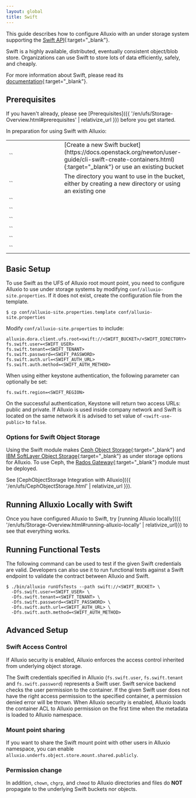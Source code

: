 ```yaml
---
layout: global
title: Swift
---
```



This guide describes how to configure Alluxio with an under storage system supporting the
[Swift API](https://wiki.openstack.org/wiki/Swift){:target="_blank"}.

Swift is a highly available, distributed, eventually consistent object/blob store. Organizations can use Swift to store lots of data efficiently, safely, and cheaply.

For more information about Swift, please read its [documentation](http://docs.openstack.org/developer/swift/){:target="_blank"}.

## Prerequisites

If you haven't already, please see [Prerequisites]({{ '/en/ufs/Storage-Overview.html#prerequisites' | relativize_url }}) before you get started.

In preparation for using Swift with Alluxio:
<table class="table table-striped">
    <tr>
        <td markdown="span" style="width:30%">`<SWIFT_BUCKET>`</td>
        <td markdown="span">[Create a new Swift bucket](https://docs.openstack.org/newton/user-guide/cli-swift-create-containers.html){:target="_blank"} or use an existing bucket</td>
    </tr>
    <tr>
        <td markdown="span" style="width:30%">`<SWIFT_DIRECTORY>`</td>
        <td markdown="span">The directory you want to use in the bucket, either by creating a new directory or using an existing one</td>
    </tr>
    <tr>
        <td markdown="span" style="width:30%">`<SWIFT_USER>`</td>
        <td markdown="span"></td>
    </tr>
    <tr>
        <td markdown="span" style="width:30%">`<SWIFT_TENANT>`</td>
        <td markdown="span"></td>
    </tr>
    <tr>
        <td markdown="span" style="width:30%">`<SWIFT_PASSWORD>`</td>
        <td markdown="span"></td>
    </tr>
    <tr>
        <td markdown="span" style="width:30%">`<SWIFT_AUTH_URL>`</td>
        <td markdown="span"></td>
    </tr><tr>
        <td markdown="span" style="width:30%">`<SWIFT_AUTH_METHOD>`</td>
        <td markdown="span"></td>
    </tr>
    <tr>
        <td markdown="span" style="width:30%">`<SWIFT_REGION>`</td>
        <td markdown="span"></td>
    </tr>
</table>


## Basic Setup

<!-- A Swift bucket can be mounted to the Alluxio either at the root of the namespace, or at a nested directory. -->

To use Swift as the UFS of Alluxio root mount point, you need to configure Alluxio to use under storage systems by modifying `conf/alluxio-site.properties`. If it does not exist, create the configuration file from the template.

```shell
$ cp conf/alluxio-site.properties.template conf/alluxio-site.properties
```

Modify `conf/alluxio-site.properties` to include:

```properties
alluxio.dora.client.ufs.root=swift://<SWIFT_BUCKET>/<SWIFT_DIRECTORY>
fs.swift.user=<SWIFT_USER>
fs.swift.tenant=<SWIFT_TENANT>
fs.swift.password=<SWIFT_PASSWORD>
fs.swift.auth.url=<SWIFT_AUTH_URL>
fs.swift.auth.method=<SWIFT_AUTH_METHOD>
```
<!-- Replace `<CEPH_BUCKET>/<CEPH_DIRECTORY>` with an existing Swift bucket location. -->

When using either keystone authentication, the following parameter can optionally be set:

```properties
fs.swift.region=<SWIFT_REGION>
```

On the successful authentication, Keystone will return two access URLs: public and private. If
Alluxio is used inside company network and Swift is located on the same network it is advised to set
value of `<swift-use-public>`  to `false`.

### Options for Swift Object Storage

Using the Swift module makes [Ceph Object Storage](https://ceph.com/ceph-storage/object-storage/){:target="_blank"}
and [IBM SoftLayer Object Storage](https://www.ibm.com/cloud/object-storage){:target="_blank"} as under storage options
for Alluxio. To use Ceph, the [Rados Gateway](http://docs.ceph.com/docs/master/radosgw/){:target="_blank"} module must
be deployed.

See [CephObjectStorage Integration with Alluxio]({{ '/en/ufs/CephObjectStorage.html' | relativize_url }}).

## Running Alluxio Locally with Swift

Once you have configured Alluxio to Swift, try [running Alluxio locally]({{ '/en/ufs/Storage-Overview.html#running-alluxio-locally' | relativize_url}}) to see that everything works.

<!-- Start an Alluxio cluster:

```shell
$ ./bin/alluxio format
$ ./bin/alluxio-start.sh local
```

This should start an Alluxio master and an Alluxio worker. You can see the master UI at
[http://localhost:19999](http://localhost:19999).

Run a simple example program:

```shell
$ ./bin/alluxio runTests
```

Visit your Swift bucket to verify the files and directories created
by Alluxio exist. For this test, you should see files named like:

```
<SWIFT_BUCKET>/<SWIFT_DIRECTORY>/default_tests_files/BASIC_CACHE_THROUGH
```

To stop Alluxio, you can run:

```shell
$ ./bin/alluxio-stop.sh local
``` -->

## Running Functional Tests

The following command can be used to test if the given Swift credentials are valid.
Developers can also use it to run functional tests against a Swift endpoint 
to validate the contract between Alluxio and Swift.

```shell
$ ./bin/alluxio runUfsTests --path swift://<SWIFT_BUCKET> \
  -Dfs.swift.user=<SWIFT_USER> \
  -Dfs.swift.tenant=<SWIFT_TENANT> \
  -Dfs.swift.password=<SWIFT_PASSWORD> \
  -Dfs.swift.auth.url=<SWIFT_AUTH_URL> \
  -Dfs.swift.auth.method=<SWIFT_AUTH_METHOD> 
```

## Advanced Setup

### Swift Access Control

If Alluxio security is enabled, Alluxio enforces the access control inherited from underlying object
storage.

The Swift credentials specified in Alluxio (`fs.swift.user`, `fs.swift.tenant` and
`fs.swift.password`) represents a Swift user. Swift service backend checks the user permission to
the container. If the given Swift user does not have the right access permission to the specified
container, a permission denied error will be thrown. When Alluxio security is enabled, Alluxio loads
the container ACL to Alluxio permission on the first time when the metadata is loaded to Alluxio
namespace.

### Mount point sharing

If you want to share the Swift mount point with other users in Alluxio namespace, you can enable
`alluxio.underfs.object.store.mount.shared.publicly`.

### Permission change

In addition, `chown`, `chgrp`, and `chmod` to Alluxio directories and files do **NOT** propagate to the underlying
Swift buckets nor objects.
